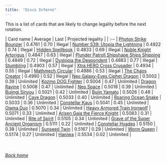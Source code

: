 ```yaml
---
title:  "Disco Inferno"
---
```


This is a list of cards that are likely to change legality before the next rotation.

| Card name | Average | Last | Projected legality |
| :-- |
[Photon Strike Bounzer](https://db.ygoprodeck.com/card/?search=Photon%20Strike%20Bounzer) | 0.4761 | 0.70 | Illegal |
[Number S39: Utopia the Lightning](https://db.ygoprodeck.com/card/?search=Number%20S39:%20Utopia%20the%20Lightning) | 0.4822 | 0.74 | Illegal |
[Hidden Spellbook](https://db.ygoprodeck.com/card/?search=Hidden%20Spellbook) | 0.4833 | 0.69 | Illegal |
[Noble Knight Artorigus](https://db.ygoprodeck.com/card/?search=Noble%20Knight%20Artorigus) | 0.4847 | 0.63 | Illegal |
[Plunder Patroll Shipshape Ships Shipping](https://db.ygoprodeck.com/card/?search=Plunder%20Patroll%20Shipshape%20Ships%20Shipping) | 0.4849 | 0.72 | Illegal |
[Dystopia the Despondent](https://db.ygoprodeck.com/card/?search=Dystopia%20the%20Despondent) | 0.4883 | 0.77 | Illegal |
[Stumbling](https://db.ygoprodeck.com/card/?search=Stumbling) | 0.4903 | 0.57 | Illegal |
[Xtra HERO Cross Crusader](https://db.ygoprodeck.com/card/?search=Xtra%20HERO%20Cross%20Crusader) | 0.4934 | 0.55 | Illegal |
[Mathmech Circular](https://db.ygoprodeck.com/card/?search=Mathmech%20Circular) | 0.4986 | 0.53 | Illegal |
[The Chaos Creator](https://db.ygoprodeck.com/card/?search=The%20Chaos%20Creator) | 0.4990 | 0.52 | Illegal |
[Neo Galaxy-Eyes Cipher Dragon](https://db.ygoprodeck.com/card/?search=Neo%20Galaxy-Eyes%20Cipher%20Dragon) | 0.5002 | 0.39 | Unlimited |
[Kozmo DOG Fighter](https://db.ygoprodeck.com/card/?search=Kozmo%20DOG%20Fighter) | 0.5004 | 0.47 | Unlimited |
[Dragon Ravine](https://db.ygoprodeck.com/card/?search=Dragon%20Ravine) | 0.5008 | 0.47 | Unlimited |
[Neo Space](https://db.ygoprodeck.com/card/?search=Neo%20Space) | 0.5018 | 0.39 | Unlimited |
[Bujingi Sinyou](https://db.ygoprodeck.com/card/?search=Bujingi%20Sinyou) | 0.5021 | 0.42 | Unlimited |
[Bujin Yamato](https://db.ygoprodeck.com/card/?search=Bujin%20Yamato) | 0.5026 | 0.48 | Unlimited |
[Cave Dragon](https://db.ygoprodeck.com/card/?search=Cave%20Dragon) | 0.5033 | 0.40 | Unlimited |
[Roaring Ocean Snake](https://db.ygoprodeck.com/card/?search=Roaring%20Ocean%20Snake) | 0.5033 | 0.36 | Unlimited |
[Constellar Kaus](https://db.ygoprodeck.com/card/?search=Constellar%20Kaus) | 0.5041 | 0.45 | Unlimited |
[Ojama Duo](https://db.ygoprodeck.com/card/?search=Ojama%20Duo) | 0.5070 | 0.34 | Unlimited |
[Heavy Armored Train Ironwolf](https://db.ygoprodeck.com/card/?search=Heavy%20Armored%20Train%20Ironwolf) | 0.5071 | 0.33 | Unlimited |
[Arisen Gaia the Fierce Knight](https://db.ygoprodeck.com/card/?search=Arisen%20Gaia%20the%20Fierce%20Knight) | 0.5083 | 0.31 | Unlimited |
[Rite of Spirit](https://db.ygoprodeck.com/card/?search=Rite%20of%20Spirit) | 0.5105 | 0.34 | Unlimited |
[Grave of the Super Ancient Organism](https://db.ygoprodeck.com/card/?search=Grave%20of%20the%20Super%20Ancient%20Organism) | 0.5111 | 0.22 | Unlimited |
[Constellar Hyades](https://db.ygoprodeck.com/card/?search=Constellar%20Hyades) | 0.5150 | 0.38 | Unlimited |
[Sunseed Twin](https://db.ygoprodeck.com/card/?search=Sunseed%20Twin) | 0.5167 | 0.29 | Unlimited |
[Worm Queen](https://db.ygoprodeck.com/card/?search=Worm%20Queen) | 0.5174 | 0.27 | Unlimited |
[Haniwa](https://db.ygoprodeck.com/card/?search=Haniwa) | 0.5534 | 0.02 | Unlimited |

<br>

###### [Back home](index)